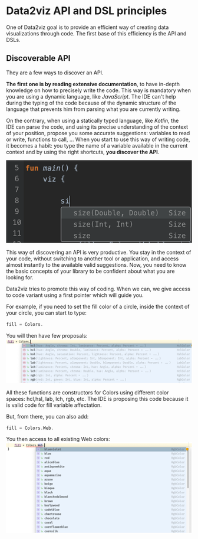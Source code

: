 
# Data2viz API and DSL principles

One of Data2viz goal is to provide an efficient way of creating 
data visualizations through code. The first base of this 
efficiency is the API and DSLs.

## Discoverable API

They are a few ways to discover an API. 

**The first one is by reading extensive documentation**, 
to have in-depth knowledge on how to precisely write the code. 
This way is mandatory when you are using a dynamic language, 
like _JavaScript_. The IDE can't help during the typing of the code 
because of the dynamic structure of the language that prevents him 
from parsing what you are currently writing. 

On the contrary, when using a statically typed language, 
like _Kotlin_, the IDE can parse the code, and using its precise 
understanding of the context of your position, propose you some 
accurate suggestions: variables to read or write, functions to call, ... 
When you start to use this way of writing code, it becomes a habit: 
you type the name of a variable available in the current context and 
by using the right shortcuts, **you discover the API**.

![Suggestions after two characters typed in the context of a viz](../img/api-and-dsl.png)

This way of discovering an API is very productive. You stay in the context of your code, without switching to another tool or application, and access almost instantly to the available valid suggestions. Now, you need to know the basic concepts of your library to be confident about what you are looking for.
 
Data2viz tries to promote this way of coding. When we can, we give access to code variant using a first pointer which will guide you.

For example, if you need to set the fill color of a circle, inside the context of your circle, you can start to type:

```kotlin
fill = Colors.
```

You will then have few proposals:
![Colors factories](../img/api-and-dsl2.png)


All these functions are constructors for Colors using different 
color spaces: hcl,hsl, lab, lch, rgb, etc. The IDE is proposing this code
because it is valid code for fill variable affectation.

But, from there, you can also add: 

```kotlin
fill = Colors.Web.
```

You then access to all existing Web colors: 
![Web Colors](../img/api-and-dsl3.png)
